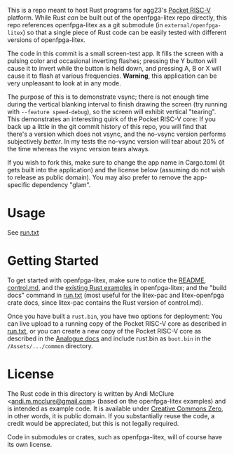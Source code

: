 This is a repo meant to host Rust programs for agg23's [Pocket RISC-V](https://github.com/agg23/openfpga-litex) platform. While Rust *can* be built out of the openfpga-litex repo directly, this repo references openfpga-litex as a git submodule (in `external/openfpga-litex`) so that a single piece of Rust code can be easily tested with different versions of openfpga-litex.

The code in this commit is a small screen-test app. It fills the screen with a pulsing color and occasional inverting flashes; pressing the Y button will cause it to invert while the button is held down, and pressing A, B or X will cause it to flash at various frequencies. **Warning**, this application can be very unpleasant to look at in any mode.

The purpose of this is to demonstrate vsync; there is not enough time during the vertical blanking interval to finish drawing the screen (try running with `--feature speed-debug`), so the screen will exhibit vertical "tearing". This demonstrates an interesting quirk of the Pocket RISC-V core: If you back up a little in the git commit history of this repo, you will find that there's a version which does not vsync, and the no-vsync version performs subjectively *better*. In my tests the no-vsync version will tear about 20% of the time whereas the vsync version tears always.

If you wish to fork this, make sure to change the app name in Cargo.toml (it gets built into the application) and the license below (assuming do not wish to release as public domain). You may also prefer to remove the app-specific dependency "glam".

# Usage

See [run.txt](run.txt)

# Getting Started

To get started with openfpga-litex, make sure to notice the [README](external/openfpga-litex), [control.md](external/openfpga-litex/docs/control.md), and the [existing Rust examples](external/openfpga-litex/lang/rust/examples) in openfpga-litex; and the "build docs" command in [run.txt](run.txt) (most useful for the litex-pac and litex-openfpga crate docs, since litex-pac contains the Rust version of control.md).

Once you have built a `rust.bin`, you have two options for deployment: You can live upload to a running copy of the Pocket RISC-V core as described in [run.txt](run.txt), or you can create a new copy of the Pocket RISC-V core as described in the [Analogue docs](https://www.analogue.co/developer/docs/packaging-a-core) and include rust.bin as `boot.bin` in the `/Assets/.../common` directory.

# License

The Rust code in this directory is written by Andi McClure <<andi.m.mcclure@gmail.com>> (based on the openfpga-litex examples) and is intended as example code. It is available under [Creative Commons Zero](https://creativecommons.org/publicdomain/zero/1.0/legalcode), in other words, it is public domain. If you substantially reuse the code, a credit would be appreciated, but this is not legally required.

Code in submodules or crates, such as openfpga-litex, will of course have its own license.
